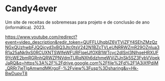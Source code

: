 # Candy4ever
Um site de receitas de sobremesas para projeto e de conclusão de ano (informática). 2023.


https://www.youtube.com/redirect?event=video_description&redir_token=QUFFLUhqblZ6VTVjZFY4SEhZMzQzNGxQUzhwbFJQQjcyd3xBQ3Jtc0tsV242N1BZcTVLeUNRRWZmR29OZnlua3R1a25aNk9xS0RCUXNTSWlfeWFURFlqelJfOXB1WTcyc2dISnl3NlhqeHRXUF9YcWE2bmRGRnhQRWZPNVdmTURqNXh6dzhmeWViZlJnSk5SZ3FybVVpekJaRQ&q=https%3A%2F%2Fdrive.google.com%2Ffile%2Fd%2F1A3jXfPdiM_QRRr7ieTlgAmwndMKrgoF-%2Fview%3Fusp%3Dsharing&v=Hk-BwDupvT8
